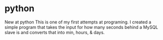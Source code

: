 # python
New at python
This is one of my first attempts at programing. I created a simple program that takes the input for how many seconds behind a MySQL slave is 
and converts that into min, hours, & days.
